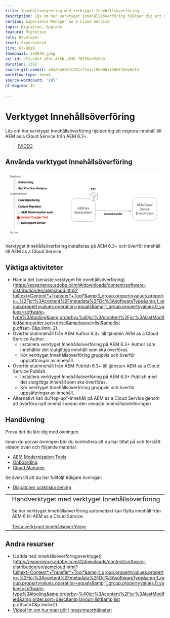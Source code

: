 ```yaml
---
title: Innehållsmigrering med verktyget Innehållsöverföring
description: Läs om hur verktyget Innehållsöverföring hjälper dig att migrera innehåll till AEM as a Cloud Service från AEM 6.
version: Experience Manager as a Cloud Service
topic: Migration, Upgrade
feature: Migration
role: Developer
level: Experienced
jira: KT-8919
thumbnail: 336970.jpeg
exl-id: c51ce8e3-e83c-4f8b-a835-70335ed3a5b9
duration: 1362
source-git-commit: 48433a5367c281cf5a1c106b08a1306f1b0e8ef4
workflow-type: tm+mt
source-wordcount: '295'
ht-degree: 1%

---
```



# Verktyget Innehållsöverföring

Läs om hur verktyget Innehållsöverföring hjälper dig att migrera innehåll till AEM as a Cloud Service från AEM 6.3+.

>[!VIDEO](https://video.tv.adobe.com/v/3454751?quality=12&learn=on&captions=swe)

## Använda verktyget Innehållsöverföring

![Verktygets livscykel för innehållsöverföring](../assets/content-transfer-tool.png)

Verktyget Innehållsöverföring installeras på AEM 6.3+ och överför innehåll till AEM as a Cloud Service.

## Viktiga aktiviteter

+ Hämta det [senaste verktyget för innehållsöverföring](https://experience.adobe.com/#/downloads/content/software-distribution/en/aemcloud.html?fulltext=Content*+Transfer*+Tool*&amp;1_group.propertyvalues.property=.%2Fjcr%3Acontent%2Fmetadata%2FDc%3AsoftwareType&amp;1_group.propertyvalues.operation=equals&amp;1_group.propertyvalues.0_values=software-type%3Atooling&amp;orderby=%40jcr%3Acontent%2Fjcr%3AlastModified&amp;order.sort=desc&amp;layout=list&amp;list p.offset=0&amp;p.limit=2).
+ Överför slutinnehåll från AEM Author 6.3+ till tjänsten AEM as a Cloud Service Author.
   + Installera verktyget Innehållsöverföring på AEM 6.3+ Author som innehåller det slutgiltiga innehåll som ska överföras.
   + Kör verktyget Innehållsöverföring gruppvis och överför uppsättningar av innehåll.
+ Överför slutinnehåll från AEM Publish 6.3+ till tjänsten AEM as a Cloud Service Publish.
   + Installera verktyget Innehållsöverföring på AEM 6.3+ Publish med det slutgiltiga innehåll som ska överföras.
   + Kör verktyget Innehållsöverföring gruppvis och överför uppsättningar av innehåll.
+ Alternativt kan du&quot;top-up&quot;-innehåll på AEM as a Cloud Service genom att överföra nytt innehåll sedan den senaste innehållsöverföringen

## Handövning

Prova det du lärt dig med övningen.

Innan du provar övningen bör du kontrollera att du har tittat på och förstått videon ovan och följande material:

+ [AEM Modernization Tools](../aem-modernization-tools.md)
+ [Onboarding](../onboarding.md)
+ [Cloud Manager](../cloud-manager.md)

Se även till att du har fullföljt tidigare övningar:

+ [Dispatcher praktiska övning](../dispatcher.md#hands-on-exercise)

<table style="border-width:0">
    <tr>
        <td style="width:150px">
            <a  rel="noreferrer"
                target="_blank"
                href="https://github.com/adobe/aem-cloud-engineering-video-series-exercises/tree/session6-transfercontent#cloud-acceleration-bootcamp---session-6-content"><img alt="Handövande GitHub-databas" src="../assets/github.png"/>
            </a>        
        </td>
        <td style="width:100%;margin-bottom:1rem;">
            <div style="font-size:1.25rem;font-weight:400;">Handverktyget med verktyget Innehållsöverföring</div>
            <p style="margin:1rem 0">
                Se hur verktyget Innehållsöverföring automatiskt kan flytta innehåll från AEM 6 till AEM as a Cloud Service.
            </p>
            <a  rel="noreferrer"
                target="_blank"
                href="https://github.com/adobe/aem-cloud-engineering-video-series-exercises/tree/session6-transfercontent#cloud-acceleration-bootcamp---session-6-content" class="spectrum-Button spectrum-Button--primary spectrum-Button--sizeM">
                <span class="spectrum-Button-label has-no-wrap has-text-weight-bold"> Testa verktyget Innehållsöverföring </span>
            </a>
        </td>
    </tr>
</table>

## Andra resurser

+ [Ladda ned innehållsöverföringsverktyget](https://experience.adobe.com/#/downloads/content/software-distribution/en/aemcloud.html?fulltext=Content*+Transfer*+Tool*&amp;1_group.propertyvalues.property=.%2Fjcr%3Acontent%2Fmetadata%2FDc%3AsoftwareType&amp;1_group.propertyvalues.operation=equals&amp;1_group.propertyvalues.0_values=software-type%3Atooling&amp;orderby=%40jcr%3Acontent%2Fjcr%3AlastModified&amp;order.sort=desc&amp;layout=list&amp;list p.offset=0&amp;p.limit=2)
+ [Videofilm om hur man gör i massimporttjänsten](https://experienceleague.adobe.com/docs/experience-manager-learn/cloud-service/migration/bulk-import.html?lang=sv-SE)

